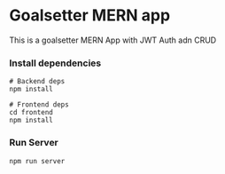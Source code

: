 # Goalsetter MERN app

This is a goalsetter MERN App with JWT Auth adn CRUD

### Install dependencies

```
# Backend deps
npm install

# Frontend deps
cd frontend
npm install
```

### Run Server

```
npm run server
```
